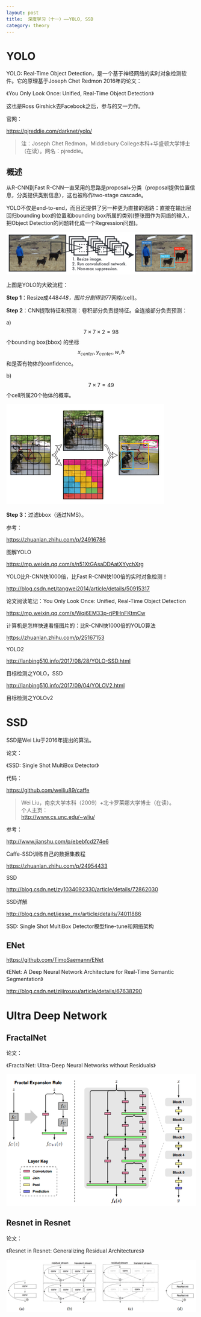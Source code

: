 ```yaml
---
layout: post
title:  深度学习（十一）——YOLO, SSD
category: theory 
---
```


# YOLO

YOLO: Real-Time Object Detection，是一个基于神经网络的实时对象检测软件。它的原理基于Joseph Chet Redmon 2016年的论文：

《You Only Look Once: Unified, Real-Time Object Detection》

这也是Ross Girshick去Facebook之后，参与的又一力作。

官网：

https://pjreddie.com/darknet/yolo/

>注：Joseph Chet Redmon，Middlebury College本科+华盛顿大学博士（在读）。网名：pjreddie。

## 概述

从R-CNN到Fast R-CNN一直采用的思路是proposal+分类（proposal提供位置信息，分类提供类别信息），这也被称作two-stage cascade。

YOLO不仅是end-to-end，而且还提供了另一种更为直接的思路：直接在输出层回归bounding box的位置和bounding box所属的类别(整张图作为网络的输入，把Object Detection的问题转化成一个Regression问题)。

![](/images/article/yolo.png)

上图是YOLO的大致流程：

**Step 1**：Resize成448*448，图片分割得到7*7网格(cell)。

**Step 2**：CNN提取特征和预测：卷积部分负责提特征。全连接部分负责预测：

a) $$7\times 7\times 2=98$$个bounding box(bbox) 的坐标$$x_{center},y_{center},w,h$$和是否有物体的confidence。

b) $$7\times 7=49$$个cell所属20个物体的概率。

![](/images/article/yolo_2.png)

**Step 3**：过滤bbox（通过NMS）。

参考：

https://zhuanlan.zhihu.com/p/24916786

图解YOLO

https://mp.weixin.qq.com/s/n51XtGAsaDDAatXYychXrg

YOLO比R-CNN快1000倍，比Fast R-CNN快100倍的实时对象检测！

http://blog.csdn.net/tangwei2014/article/details/50915317

论文阅读笔记：You Only Look Once: Unified, Real-Time Object Detection

https://mp.weixin.qq.com/s/Wqj6EM33p-rjPIHnFKtmCw

计算机是怎样快速看懂图片的：比R-CNN快1000倍的YOLO算法

https://zhuanlan.zhihu.com/p/25167153

YOLO2

http://lanbing510.info/2017/08/28/YOLO-SSD.html

目标检测之YOLO，SSD

http://lanbing510.info/2017/09/04/YOLOV2.html

目标检测之YOLOv2

# SSD

SSD是Wei Liu于2016年提出的算法。

论文：

《SSD: Single Shot MultiBox Detector》

代码：

https://github.com/weiliu89/caffe

>Wei Liu，南京大学本科（2009）+北卡罗莱娜大学博士（在读）。   
>个人主页：   
>http://www.cs.unc.edu/~wliu/

参考：

http://www.jianshu.com/p/ebebfcd274e6

Caffe-SSD训练自己的数据集教程

https://zhuanlan.zhihu.com/p/24954433

SSD

http://blog.csdn.net/zy1034092330/article/details/72862030

SSD详解

http://blog.csdn.net/jesse_mx/article/details/74011886

SSD: Single Shot MultiBox Detector模型fine-tune和网络架构

## ENet

https://github.com/TimoSaemann/ENet

《ENet: A Deep Neural Network Architecture for Real-Time Semantic Segmentation》

http://blog.csdn.net/zijinxuxu/article/details/67638290

# Ultra Deep Network

## FractalNet

论文：

《FractalNet: Ultra-Deep Neural Networks without Residuals》

![](/images/article/FractalNet.png)

## Resnet in Resnet

论文：

《Resnet in Resnet: Generalizing Residual Architectures》

![](/images/article/RiR.png)



